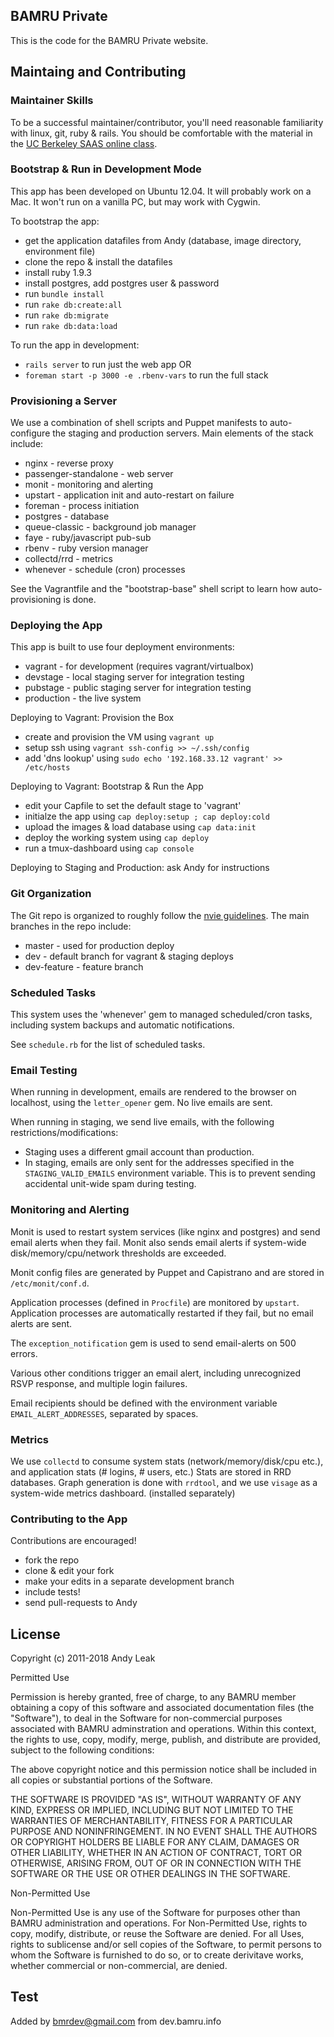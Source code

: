 ## BAMRU Private

This is the code for the BAMRU Private website.

## Maintaing and Contributing 

### Maintainer Skills

To be a successful maintainer/contributor, you'll need reasonable familiarity
with linux, git, ruby & rails.  You should be comfortable with the material in
the [UC Berkeley SAAS online class](https://www.coursera.org/course/saas).

### Bootstrap & Run in Development Mode

This app has been developed on Ubuntu 12.04.  It will probably work on a Mac.
It won't run on a vanilla PC, but may work with Cygwin. 

To bootstrap the app:
- get the application datafiles from Andy (database, image directory, environment file)
- clone the repo & install the datafiles
- install ruby 1.9.3 
- install postgres, add postgres user & password
- run `bundle install`
- run `rake db:create:all`
- run `rake db:migrate`
- run `rake db:data:load`

To run the app in development:
- `rails server` to run just the web app OR
- `foreman start -p 3000 -e .rbenv-vars` to run the full stack

### Provisioning a Server

We use a combination of shell scripts and Puppet manifests to auto-configure
the staging and production servers.  Main elements of the stack include:
- nginx - reverse proxy
- passenger-standalone - web server
- monit - monitoring and alerting
- upstart - application init and auto-restart on failure
- foreman - process initiation
- postgres - database
- queue-classic - background job manager
- faye - ruby/javascript pub-sub
- rbenv - ruby version manager
- collectd/rrd - metrics
- whenever - schedule (cron) processes

See the Vagrantfile and the "bootstrap-base" shell script to learn how
auto-provisioning is done.

### Deploying the App

This app is built to use four deployment environments:
- vagrant - for development (requires vagrant/virtualbox)
- devstage - local staging server for integration testing
- pubstage - public staging server for integration testing
- production - the live system

Deploying to Vagrant: Provision the Box
- create and provision the VM using `vagrant up`
- setup ssh using `vagrant ssh-config >> ~/.ssh/config`
- add 'dns lookup' using `sudo echo '192.168.33.12 vagrant' >> /etc/hosts`

Deploying to Vagrant: Bootstrap & Run the App
- edit your Capfile to set the default stage to 'vagrant'
- initialze the app using `cap deploy:setup ; cap deploy:cold`
- upload the images & load database using `cap data:init`
- deploy the working system using `cap deploy`
- run a tmux-dashboard using `cap console`

Deploying to Staging and Production: ask Andy for instructions

### Git Organization

The Git repo is organized to roughly follow the 
[nvie guidelines](http://nvie.com/posts/a-successful-git-branching-model/).
The main branches in the repo include:
- master - used for production deploy
- dev    - default branch for vagrant & staging deploys
- dev-feature - feature branch

### Scheduled Tasks

This system uses the 'whenever' gem to managed scheduled/cron tasks,
including system backups and automatic notifications.

See `schedule.rb` for the list of scheduled tasks.

### Email Testing

When running in development, emails are rendered to the browser on localhost,
using the `letter_opener` gem.  No live emails are sent.

When running in staging, we send live emails, with the following
restrictions/modifications:
- Staging uses a different gmail account than production.
- In staging, emails are only sent for the addresses specified in the
  `STAGING_VALID_EMAILS` environment variable.  This is to prevent
  sending accidental unit-wide spam during testing.

### Monitoring and Alerting

Monit is used to restart system services (like nginx and postgres) and send
email alerts when they fail. Monit also sends email alerts if system-wide
disk/memory/cpu/network thresholds are exceeded.  

Monit config files are generated by Puppet and Capistrano and are stored in
`/etc/monit/conf.d`.

Application processes (defined in `Procfile`) are monitored by `upstart`.
Application processes are automatically restarted if they fail, but no email
alerts are sent.

The `exception_notification` gem is used to send email-alerts on 500 errors.

Various other conditions trigger an email alert, including unrecognized RSVP
response, and multiple login failures.

Email recipients should be defined with the environment variable
`EMAIL_ALERT_ADDRESSES`, separated by spaces.

### Metrics

We use `collectd` to consume system stats (network/memory/disk/cpu etc.), and
application stats (# logins, # users, etc.) Stats are stored in RRD databases.
Graph generation is done with `rrdtool`, and we use `visage` as a system-wide
metrics dashboard. (installed separately)

### Contributing to the App

Contributions are encouraged!
- fork the repo
- clone & edit your fork
- make your edits in a separate development branch
- include tests!
- send pull-requests to Andy

## License

Copyright (c) 2011-2018 Andy Leak

Permitted Use

Permission is hereby granted, free of charge, to any BAMRU member obtaining a
copy of this software and associated documentation files (the "Software"), to
deal in the Software for non-commercial purposes associated with BAMRU
adminstration and operations.  Within this context, the rights to use, copy,
modify, merge, publish, and distribute are provided, subject to the following
conditions:

The above copyright notice and this permission notice shall be included in all
copies or substantial portions of the Software.

THE SOFTWARE IS PROVIDED "AS IS", WITHOUT WARRANTY OF ANY KIND, EXPRESS OR
IMPLIED, INCLUDING BUT NOT LIMITED TO THE WARRANTIES OF MERCHANTABILITY,
FITNESS FOR A PARTICULAR PURPOSE AND NONINFRINGEMENT. IN NO EVENT SHALL THE
AUTHORS OR COPYRIGHT HOLDERS BE LIABLE FOR ANY CLAIM, DAMAGES OR OTHER
LIABILITY, WHETHER IN AN ACTION OF CONTRACT, TORT OR OTHERWISE, ARISING FROM,
OUT OF OR IN CONNECTION WITH THE SOFTWARE OR THE USE OR OTHER DEALINGS IN THE
SOFTWARE.

Non-Permitted Use

Non-Permitted Use is any use of the Software for purposes other than BAMRU
administration and operations.  For Non-Permitted Use, rights to copy, modify,
distribute, or reuse the Software are denied.  For all Uses, rights to
sublicense and/or sell copies of the Software, to permit persons to whom the
Software is furnished to do so, or to create derivitave works, whether
commercial or non-commercial, are denied.

## Test

Added by bmrdev@gmail.com from dev.bamru.info


